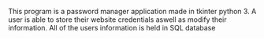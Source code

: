 This program is a password manager application made in tkinter python 3. A user is able to store their website credentials aswell as modify their information. All of the users information is held in SQL database
